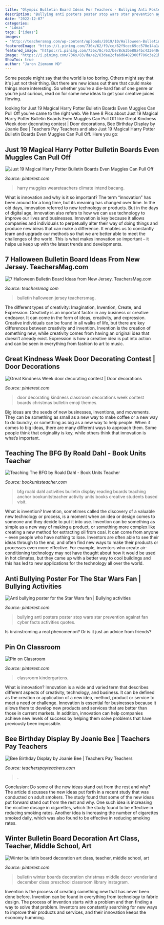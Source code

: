 ```yaml
---
title: "Olympic Bulletin Board Ideas For Teachers - Bullying Anti Posters Poster Stop Wars Star Prevention Against Fan Cyber Facts Activities Quotes"
description: "Bullying anti posters poster stop wars star prevention against fan cyber facts activities quotes"
date: "2022-12-07"
categories:
- "ideas"
tags: ["ideas"]
images:
- "http://teachersmag.com/wp-content/uploads/2019/10/Halloween-Bulletin-Board4-1024x573.jpg"
featuredImage: "https://i.pinimg.com/736x/62/f9/ce/62f9cec69cc570e14a1aa73a818de7a0.jpg"
featured_image: "https://i.pinimg.com/736x/8c/63/be/8c63be88a4bc433e40d0f0ba8e4f721b--door-decorating-creative-ideas.jpg"
image: "https://i.pinimg.com/736x/83/da/e2/83dae2cfa6d8482300f706c3e21b6f45--anti-bullying-posters-school-posters.jpg"
ShowToc: true
author: "Jaron Ziemann MD"
---
```



Some people might say that the world is too boring. Others might say that it's just not their thing. But there are new ideas out there that could make things more interesting. So whether you're a die-hard fan of one genre or you're just curious, read on for some new ideas to get your creative juices flowing.

	

		
looking for Just 19 Magical Harry Potter Bulletin Boards Even Muggles Can Pull Off you've came to the right web. We have 8 Pics about Just 19 Magical Harry Potter Bulletin Boards Even Muggles Can Pull Off like Great Kindness Week door decorating contest | Door decorations, Bee Birthday Display by Joanie Bee | Teachers Pay Teachers and also Just 19 Magical Harry Potter Bulletin Boards Even Muggles Can Pull Off. Here you go:
		
    
## Just 19 Magical Harry Potter Bulletin Boards Even Muggles Can Pull Off

<img loading=lazy src="https://i.pinimg.com/736x/62/f9/ce/62f9cec69cc570e14a1aa73a818de7a0.jpg" onerror="this.onerror=null;this.src='https://tse2.mm.bing.net/th?id=OIP.Uu4AstiHHsO8_jkkA4lWfwHaPj&amp;pid=15.1';" alt="Just 19 Magical Harry Potter Bulletin Boards Even Muggles Can Pull Off">

_Source: pinterest.com_

>harry muggles weareteachers climate intend bacang. 

	

What is innovation and why is it so important?
The term “innovation” has been around for a long time, but its meaning has changed over time. In the old days, innovation referred to new technology or products. But in the days of digital age, innovation also refers to how we can use technology to improve our lives and businesses.
Innovation is key because it allows companies and individuals to perpetually alter their way of doing things and produce new ideas that can make a difference. It enables us to constantly learn and upgrade our methods so that we are better able to meet the challenges of the world. This is what makes innovation so important – it helps us keep up with the latest trends and developments.

    
## 7 Halloween Bulletin Board Ideas From New Jersey. TeachersMag.com

<img loading=lazy src="http://teachersmag.com/wp-content/uploads/2019/10/Halloween-Bulletin-Board4-1024x573.jpg" onerror="this.onerror=null;this.src='https://tse2.mm.bing.net/th?id=OIP.UaGIsqzp0Y6-_J7NHnWohgHaEJ&amp;pid=15.1';" alt="7 Halloween Bulletin Board Ideas from New Jersey. TeachersMag.com">

_Source: teachersmag.com_

>bulletin halloween jersey teachersmag. 

	

The different types of creativity: Imagination, Invention, Create, and Expression.
Creativity is an important factor in any business or creative endeavor. It can come in the form of ideas, creativity, and expression. Creative individuals can be found in all walks of life, but there are key differences between creativity and invention. Invention is the creation of something new, while creativity comes from having an original idea that doesn’t already exist. Expression is how a creative idea is put into action and can be seen in everything from fashion to art to music.

    
## Great Kindness Week Door Decorating Contest | Door Decorations

<img loading=lazy src="https://i.pinimg.com/736x/8c/63/be/8c63be88a4bc433e40d0f0ba8e4f721b--door-decorating-creative-ideas.jpg" onerror="this.onerror=null;this.src='https://tse1.mm.bing.net/th?id=OIP.8q9GoOqMdJ9N2eorhL94sQCoEs&amp;pid=15.1';" alt="Great Kindness Week door decorating contest | Door decorations">

_Source: pinterest.com_

>door decorating kindness classroom decorations week contest boards christmas bulletin emoji themes. 

	

Big ideas are the seeds of new businesses, inventions, and movements. They can be something as small as a new way to make coffee or a new way to do laundry, or something as big as a new way to help people. When it comes to big ideas, there are many different ways to approach them. Some people think that originality is key, while others think that innovation is what’s important.

    
## Teaching The BFG By Roald Dahl - Book Units Teacher

<img loading=lazy src="http://bookunitsteacher.com/reading_bfg/board6.jpg" onerror="this.onerror=null;this.src='https://tse3.mm.bing.net/th?id=OIP.YrtL9TewgcftJegGZcNNnQHaJ4&amp;pid=15.1';" alt="Teaching The BFG by Roald Dahl - Book Units Teacher">

_Source: bookunitsteacher.com_

>bfg roald dahl activities bulletin display reading boards teaching anchor bookunitsteacher activity units books creative students based visit. 

	

What is invention?
Invention, sometimes called the discovery of a valuable new technology or process, is a moment when an idea or design comes to someone and they decide to put it into use. Invention can be something as simple as a new way of making a product, or something more complex like creating a new method for extracting oil from coal. It can come from anyone – even people who have nothing to lose. Inventors are often able to see their ideas through to the end, and often find new ways to make their products or processes even more effective. For example, inventors who create air-conditioning technology may not have thought about how it would be used in hot climates, but they came up with a better way to cool buildings and this has led to new applications for the technology all over the world.

    
## Anti Bullying Poster For The Star Wars Fan | Bullying Activities

<img loading=lazy src="https://i.pinimg.com/736x/83/da/e2/83dae2cfa6d8482300f706c3e21b6f45--anti-bullying-posters-school-posters.jpg" onerror="this.onerror=null;this.src='https://tse3.mm.bing.net/th?id=OIP.pthw2kkIvseRbyBAPYWwUAHaJ3&amp;pid=15.1';" alt="Anti bullying poster for the Star Wars fan | Bullying activities">

_Source: pinterest.com_

>bullying anti posters poster stop wars star prevention against fan cyber facts activities quotes. 

	

Is brainstroming a real phenomenon? Or is it just an advice from friends?

    
## Pin On Classroom

<img loading=lazy src="https://i.pinimg.com/736x/7d/15/d1/7d15d1f67d9424a1390a1f0164dfcb08--shout-out-kindergartens.jpg" onerror="this.onerror=null;this.src='https://tse1.mm.bing.net/th?id=OIP.XnedFrNcJAIeISie1S1khQHaJ3&amp;pid=15.1';" alt="Pin on Classroom">

_Source: pinterest.com_

>classroom kindergartens. 

	

What is innovation?
Innovation is a wide and varied term that describes different aspects of creativity, technology, and business. It can be defined as the creation or application of a new idea, method, product or service to meet a need or challenge. Innovation is essential for businesses because it allows them to develop new products and services that are better than those in current markets. In addition, innovation can help companies achieve new levels of success by helping them solve problems that have previously been impossible.

    
## Bee Birthday Display By Joanie Bee | Teachers Pay Teachers

<img loading=lazy src="https://ecdn.teacherspayteachers.com/thumbitem/Bee-Birthday-Display-4461398-1589578724/original-4461398-3.jpg" onerror="this.onerror=null;this.src='https://tse3.mm.bing.net/th?id=OIP.7M1voPVcqUTg3QW1vvKAHAAAAA&amp;pid=15.1';" alt="Bee Birthday Display by Joanie Bee | Teachers Pay Teachers">

_Source: teacherspayteachers.com_

>. 

	

Conclusion: Do some of the new ideas stand out from the rest and why?
The article discusses the new ideas put forth in a recent study that was conducted on adult smokers. The study found that some of the new ideas put forward stand out from the rest and why. One such idea is increasing the nicotine dosage in cigarettes, which the study found to be effective in reducing smoking rates. Another idea is increasing the number of cigarettes smoked daily, which was also found to be effective in reducing smoking rates.

    
## Winter Bulletin Board Decoration Art Class, Teacher, Middle School, Art

<img loading=lazy src="https://i.pinimg.com/736x/70/4c/20/704c2036884b35dd8296b3f1eaa3890e.jpg" onerror="this.onerror=null;this.src='https://tse4.mm.bing.net/th?id=OIP.mZCPhs-1h9-eimCnUwchjgHaFj&amp;pid=15.1';" alt="Winter bulletin board decoration art class, teacher, middle school, art">

_Source: pinterest.com_

>bulletin winter boards decoration christmas middle decor wonderland december class preschool classroom library instagram. 

	

Invention is the process of creating something new that has never been done before. Invention can be found in everything from technology to fabric design. The process of invention starts with a problem and then finding a way to solve that problem. Inventors are constantly searching for new ways to improve their products and services, and their innovation keeps the economy humming.

